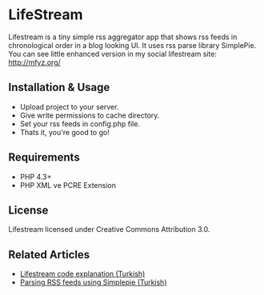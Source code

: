 LifeStream
==========
Lifestream is a tiny simple rss aggregator app that shows rss feeds in chronological order in a blog looking UI. It uses rss parse library SimplePie. You can see little enhanced version in my social lifestream site: http://mfyz.org/

Installation & Usage
--------
* Upload project to your server.
* Give write permissions to cache directory.
* Set your rss feeds in config.php file.
* Thats it, you're good to go!

Requirements
--------
* PHP 4.3+
* PHP XML ve PCRE Extension

License
--------
Lifestream licensed under Creative Commons Attribution 3.0.

Related Articles
--------
* [Lifestream code explanation (Turkish)](http://mfyz.com/rsslerden-lifestream)
* [Parsing RSS feeds using Simplepie (Turkish)](http://mfyz.com/simplepie-ile-rss-islemek-okumak/)
